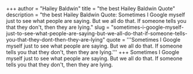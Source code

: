 +++
author = "Hailey Baldwin"
title = "the best Hailey Baldwin Quote"
description = "the best Hailey Baldwin Quote: Sometimes I Google myself just to see what people are saying. But we all do that. If someone tells you that they don't, then they are lying."
slug = "sometimes-i-google-myself-just-to-see-what-people-are-saying-but-we-all-do-that-if-someone-tells-you-that-they-dont-then-they-are-lying"
quote = '''Sometimes I Google myself just to see what people are saying. But we all do that. If someone tells you that they don't, then they are lying.'''
+++
Sometimes I Google myself just to see what people are saying. But we all do that. If someone tells you that they don't, then they are lying.
